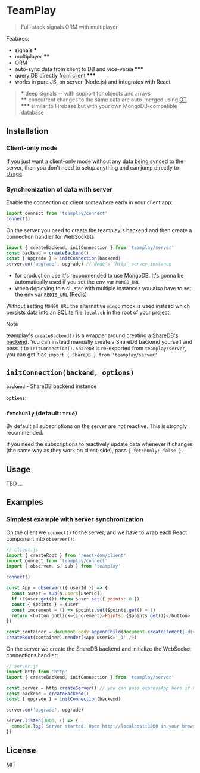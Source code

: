 # TeamPlay

> Full-stack signals ORM with multiplayer

Features:

- signals __*__
- multiplayer __**__
- ORM
- auto-sync data from client to DB and vice-versa __***__
- query DB directly from client __***__
- works in pure JS, on server (Node.js) and integrates with React

> __*__ deep signals -- with support for objects and arrays\
> __**__ concurrent changes to the same data are auto-merged using [OT](https://en.wikipedia.org/wiki/Operational_transformation)\
> __***__ similar to Firebase but with your own MongoDB-compatible database

## Installation

### Client-only mode

If you just want a client-only mode without any data being synced to the server, then you don't need to setup anything and can jump directly to [Usage](#usage).

### Synchronization of data with server

Enable the connection on client somewhere early in your client app:

```js
import connect from 'teamplay/connect'
connect()
```

On the server you need to create the teamplay's backend and then create a connection handler for WebSockets:

```js
import { createBackend, initConnection } from 'teamplay/server'
const backend = createBackend()
const { upgrade } = initConnection(backend)
server.on('upgrade', upgrade) // Node's 'http' server instance
```

- for production use it's recommended to use MongoDB. It's gonna be automatically used if you set the env var `MONGO_URL`
- when deploying to a cluster with multiple instances you also have to set the env var `REDIS_URL` (Redis)

Without setting `MONGO_URL` the alternative `mingo` mock is used instead which persists data into an SQLite file `local.db` in the root of your project.

> [!NOTE]
> teamplay's `createBackend()` is a wrapper around creating a [ShareDB's backend](https://share.github.io/sharedb/api/backend).
> You can instead manually create a ShareDB backend yourself and pass it to `initConnection()`.
> `ShareDB` is re-exported from `teamplay/server`, you can get it as `import { ShareDB } from 'teamplay/server'`

## `initConnection(backend, options)`

**`backend`** - ShareDB backend instance

**`options`**:

### `fetchOnly` (default: `true`)

By default all subscriptions on the server are not reactive. This is strongly recommended.

If you need the subscriptions to reactively update data whenever it changes (the same way as they work on client-side), pass `{ fetchOnly: false }`.

## Usage

TBD
...

## Examples

### Simplest example with server synchronization

On the client we `connect()` to the server, and we have to wrap each React component into `observer()`:

```js
// client.js
import { createRoot } from 'react-dom/client'
import connect from 'teamplay/connect'
import { observer, $, sub } from 'teamplay'

connect()

const App = observer(({ userId }) => {
  const $user = sub($.users[userId])
  if (!$user.get()) throw $user.set({ points: 0 })
  const { $points } = $user
  const increment = () => $points.set($points.get() + 1)
  return <button onClick={increment}>Points: {$points.get()}</button>
})

const container = document.body.appendChild(document.createElement('div'))
createRoot(container).render(<App userId='_1' />)
```

On the server we create the ShareDB backend and initialize the WebSocket connections handler:

```js
// server.js
import http from 'http'
import { createBackend, initConnection } from 'teamplay/server'

const server = http.createServer() // you can pass expressApp here if needed
const backend = createBackend()
const { upgrade } = initConnection(backend)

server.on('upgrade', upgrade)

server.listen(3000, () => {
  console.log('Server started. Open http://localhost:3000 in your browser')
})
```

## License

MIT
